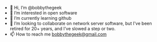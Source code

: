 - 👋 Hi, I’m @bobbythegeek
- 👀 I’m interested in open software
- 🌱 I’m currently learning github
- 💞️ I’m looking to collaborate on network server software, but I've been retired for 20+ years, and I've slowed a step or two.
- 📫 How to reach me bobbythegeek@gmail.com

<!---
bobbythegeek/bobbythegeek is a ✨ special ✨ repository because its `README.md` (this file) appears on your GitHub profile.
You can click the Preview link to take a look at your changes.
--->
